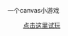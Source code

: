 一个canvas小游戏
<!DOCTYPE html>
<html lang="zh">
  <head>
    <meta charset="UTF-8">
  </head>
  <body>
    <a href="https://xzhasdf.github.io/First/Chain_Reaction.html">点击这里试玩</a>
  </body>
</html> 
